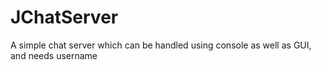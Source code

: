 # JChatServer
A simple chat server which can be handled using console as well as GUI, and needs username
